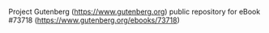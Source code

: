 Project Gutenberg (https://www.gutenberg.org) public repository for eBook #73718 (https://www.gutenberg.org/ebooks/73718)
